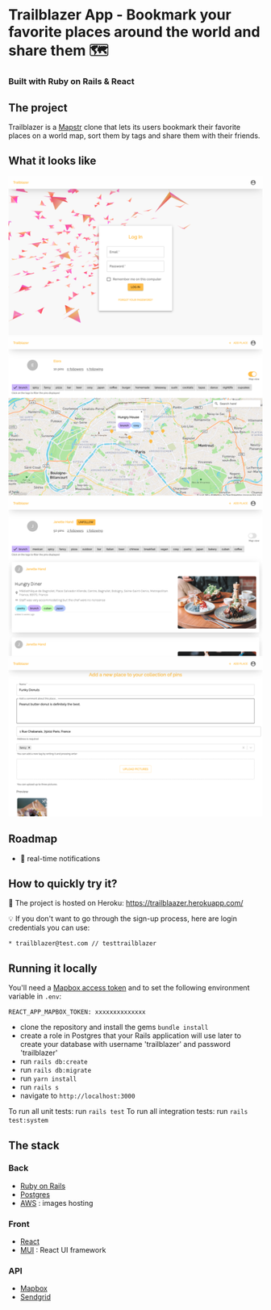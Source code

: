 # Trailblazer App - Bookmark your favorite places around the world and share them 🗺

### Built with Ruby on Rails & React

## The project

Trailblazer is a [Mapstr](https://mapstr.com/) clone that lets its users bookmark their favorite places on a world map, sort them by tags and share them with their friends.

## What it looks like

![Trailblazer Login](https://raw.githubusercontent.com/ekelkel/Trailblazer-app_Rails-React/main/app/javascript/src/assets/login.png)
![Trailblazer Map](https://raw.githubusercontent.com/ekelkel/Trailblazer-app_Rails-React/main/app/javascript/src/assets/map.png)
![Trailblazer Profile](https://raw.githubusercontent.com/ekelkel/Trailblazer-app_Rails-React/main/app/javascript/src/assets/profile.png)
![Trailblazer AddPlace](https://raw.githubusercontent.com/ekelkel/Trailblazer-app_Rails-React/main/app/javascript/src/assets/addplace.png)

## Roadmap

- 🔔 real-time notifications

## How to quickly try it?

👀 The project is hosted on Heroku: https://trailblaazer.herokuapp.com/

💡 If you don't want to go through the sign-up process, here are login credentials you can use:

```
* trailblazer@test.com // testtrailblazer
```
## Running it locally

You'll need a [Mapbox access token](https://docs.mapbox.com/help/glossary/access-token/) and to set the following environment variable in `.env`:
```
REACT_APP_MAPBOX_TOKEN: xxxxxxxxxxxxxx
```
- clone the repository and install the gems `bundle install`
- create a role in Postgres that your Rails application will use later to create your database with username 'trailblazer' and password 'trailblazer'
- run `rails db:create`
- run `rails db:migrate`
- run `yarn install`
- run `rails s`
- navigate to `http://localhost:3000`

To run all unit tests: run `rails test`
To run all integration tests: run `rails test:system`

## The stack

### Back

- [Ruby on Rails](https://rubyonrails.org/)
- [Postgres](https://www.postgresql.org/)
- [AWS](https://aws.amazon.com/fr/s3/) : images hosting

### Front

- [React](https://reactjs.org/)
- [MUI](https://mui.com/) : React UI framework

### API

- [Mapbox](https://www.mapbox.com/)
- [Sendgrid](https://docs.sendgrid.com/for-developers/sending-email/rubyonrails)
